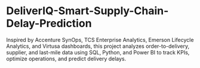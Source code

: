# DeliverIQ-Smart-Supply-Chain-Delay-Prediction
Inspired by Accenture SynOps, TCS Enterprise Analytics, Emerson Lifecycle Analytics, and Virtusa dashboards, this project analyzes order-to-delivery, supplier, and last-mile data using SQL, Python, and Power BI to track KPIs, optimize operations, and predict delivery delays.

